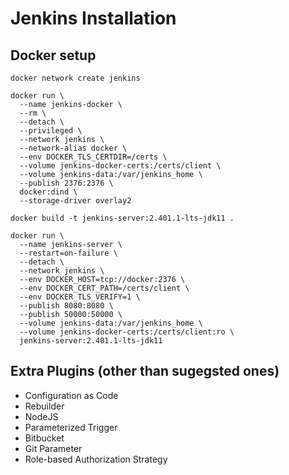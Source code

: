 # Jenkins Installation

## Docker setup

```shell
docker network create jenkins

docker run \
  --name jenkins-docker \
  --rm \
  --detach \
  --privileged \
  --network jenkins \
  --network-alias docker \
  --env DOCKER_TLS_CERTDIR=/certs \
  --volume jenkins-docker-certs:/certs/client \
  --volume jenkins-data:/var/jenkins_home \
  --publish 2376:2376 \
  docker:dind \
  --storage-driver overlay2

docker build -t jenkins-server:2.401.1-lts-jdk11 .

docker run \
  --name jenkins-server \
  --restart=on-failure \
  --detach \
  --network jenkins \
  --env DOCKER_HOST=tcp://docker:2376 \
  --env DOCKER_CERT_PATH=/certs/client \
  --env DOCKER_TLS_VERIFY=1 \
  --publish 8080:8080 \
  --publish 50000:50000 \
  --volume jenkins-data:/var/jenkins_home \
  --volume jenkins-docker-certs:/certs/client:ro \
  jenkins-server:2.401.1-lts-jdk11
```

## Extra Plugins (other than sugegsted ones)

- Configuration as Code
- Rebuilder
- NodeJS
- Parameterized Trigger
- Bitbucket
- Git Parameter
- Role-based Authorization Strategy
